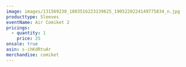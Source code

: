 ```yaml
---
image: images/131569230_1803516223139625_1905220224149775834_n.jpg
producttype: Sleeves
eventName: Air Comiket 2
pricings:
  - quantity: 1
    price: 25
onsale: true
asin: s-ihKdRtuAr
merchandise: comiket
---
```

